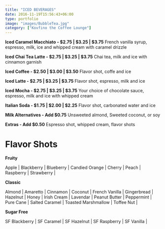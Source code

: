 ```yaml
---
title: "ICED BEVERAGES"
date: 2016-11-19T15:56:43+06:00
type: portfolio
image: "images/BubbleTea.jpg"
category: ["Kovfino the Coffee Lounge"]
---
```


**Iced Caramel Macchiato - $2.75 | $3.25 | $3.75**
French vanilla syrup, espresso, milk, ice and whipped cream with caramel drizzle

**Iced Chai Tea Latte - $2.75 | $3.25 | $3.75**
Chai tea, milk and ice with cinnamon garnish

**Iced Coffee - $2.50 | $3.00 | $3.50**
Flavor shot, coffe and ice

**Iced Latte - $2.75 | $3.25 | $3.75**
Flavor shot, espresso, milk and ice

**Iced Mocha - $2.75 | $3.25 | $3.75**
Your choice of chocolate sauce, espresso, milk and ice with whipped cream

**Italian Soda - $1.75 | $2.00 | $2.25**
Flavor shot, carbonated water and ice

**Milk Alternatives - Add $0.75**
Unsweeted almond, Sweeted coconut, or soy

**Extras - Add $0.50**
Espresso shot, whipped cream, flavor shots

# Flavor Shots

**Fruity**

Apple | Blackberry | Blueberry | Candied Orange | Cherry | Peach | Raspberry | Strawberry |

**Classic**

Almond | Amaretto | Cinnamon | Coconut | French Vanilla | Gingerbread | Hazelnut | Honey | Irish Cream | Lavendar | Peanut Butter | Peppermint | Pure Cane | Salted Caramel | Toasted Marshmallow | Toffee Nut |

**Sugar Free**

SF Blackberry | SF Caramel | SF Hazelnut | SF Raspberry | SF Vanilla |